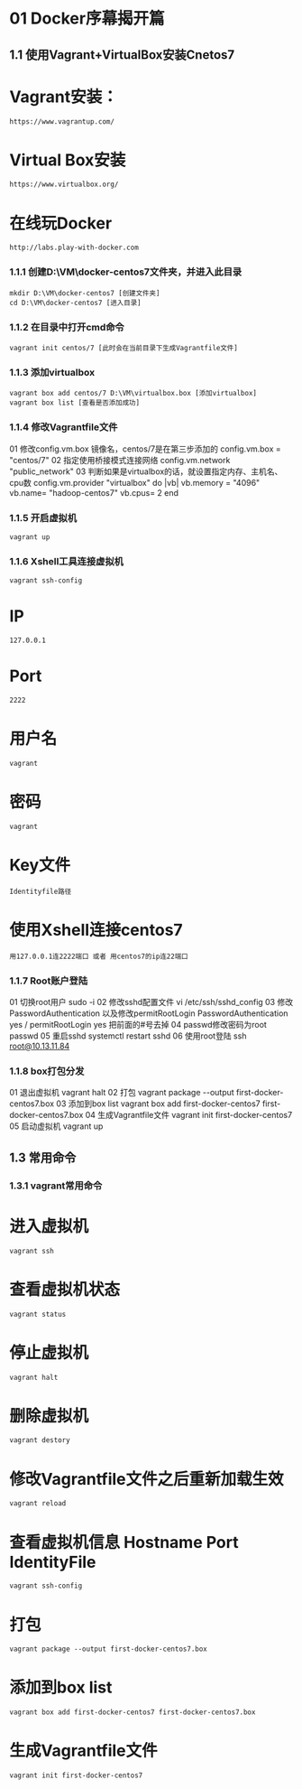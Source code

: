 # 01 Docker序幕揭开篇

## 1.1 使用Vagrant+VirtualBox安装Cnetos7

# Vagrant安装：
    https://www.vagrantup.com/
# Virtual Box安装
    https://www.virtualbox.org/
# 在线玩Docker
	http://labs.play-with-docker.com


### 1.1.1 创建D:\VM\docker-centos7文件夹，并进入此目录

	mkdir D:\VM\docker-centos7 [创建文件夹]
	cd D:\VM\docker-centos7 [进入目录]


### 1.1.2 在目录中打开cmd命令

    vagrant init centos/7 [此时会在当前目录下生成Vagrantfile文件]

### 1.1.3 添加virtualbox

    vagrant box add centos/7 D:\VM\virtualbox.box [添加virtualbox]
    vagrant box list [查看是否添加成功]

### 1.1.4 修改Vagrantfile文件

01 修改config.vm.box 镜像名，centos/7是在第三步添加的
    config.vm.box = "centos/7"
02 指定使用桥接模式连接网络
    config.vm.network "public_network"
03 判断如果是virtualbox的话，就设置指定内存、主机名、cpu数
    config.vm.provider "virtualbox" do |vb|
        vb.memory = "4096"
        vb.name= "hadoop-centos7"
        vb.cpus= 2
    end

### 1.1.5 开启虚拟机
    vagrant up

### 1.1.6 Xshell工具连接虚拟机

	vagrant ssh-config
# IP
    127.0.0.1
# Port
    2222
# 用户名
    vagrant
# 密码
    vagrant
# Key文件
    Identityfile路径
# 使用Xshell连接centos7
    用127.0.0.1连2222端口 或者 用centos7的ip连22端口

### 1.1.7 Root账户登陆

01 切换root用户
    sudo -i
02 修改sshd配置文件
    vi /etc/ssh/sshd_config
03 修改PasswordAuthentication 以及修改permitRootLogin
    PasswordAuthentication yes / permitRootLogin yes 把前面的#号去掉
04 passwd修改密码为root
    passwd
05 重启sshd
    systemctl restart sshd
06 使用root登陆
    ssh root@10.13.11.84

### 1.1.8 box打包分发

01 退出虚拟机
    vagrant halt
02 打包
    vagrant package --output first-docker-centos7.box
03 添加到box list
    vagrant box add first-docker-centos7 first-docker-centos7.box
04 生成Vagrantfile文件
    vagrant init first-docker-centos7
05 启动虚拟机
    vagrant up

## 1.3 常用命令

### 1.3.1 vagrant常用命令

# 进入虚拟机
    vagrant ssh
# 查看虚拟机状态
    vagrant status
# 停止虚拟机
    vagrant halt
# 删除虚拟机
    vagrant destory
# 修改Vagrantfile文件之后重新加载生效
    vagrant reload
# 查看虚拟机信息 Hostname Port IdentityFile
    vagrant ssh-config
# 打包
    vagrant package --output first-docker-centos7.box
# 添加到box list
    vagrant box add first-docker-centos7 first-docker-centos7.box
# 生成Vagrantfile文件
    vagrant init first-docker-centos7
